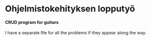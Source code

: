 # Ohjelmistokehityksen lopputyö

#### CRUD program for guitars

I have a separate file for all the problems if they appear along the way.

